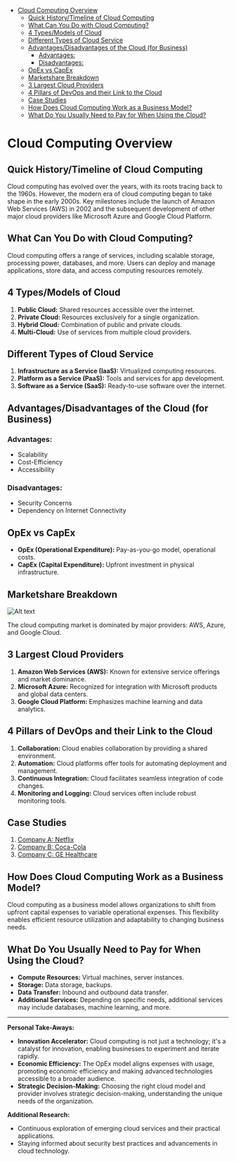 - [Cloud Computing Overview](#cloud-computing-overview)
  - [Quick History/Timeline of Cloud Computing](#quick-historytimeline-of-cloud-computing)
  - [What Can You Do with Cloud Computing?](#what-can-you-do-with-cloud-computing)
  - [4 Types/Models of Cloud](#4-typesmodels-of-cloud)
  - [Different Types of Cloud Service](#different-types-of-cloud-service)
  - [Advantages/Disadvantages of the Cloud (for Business)](#advantagesdisadvantages-of-the-cloud-for-business)
    - [Advantages:](#advantages)
    - [Disadvantages:](#disadvantages)
  - [OpEx vs CapEx](#opex-vs-capex)
  - [Marketshare Breakdown](#marketshare-breakdown)
  - [3 Largest Cloud Providers](#3-largest-cloud-providers)
  - [4 Pillars of DevOps and their Link to the Cloud](#4-pillars-of-devops-and-their-link-to-the-cloud)
  - [Case Studies](#case-studies)
  - [How Does Cloud Computing Work as a Business Model?](#how-does-cloud-computing-work-as-a-business-model)
  - [What Do You Usually Need to Pay for When Using the Cloud?](#what-do-you-usually-need-to-pay-for-when-using-the-cloud)


# Cloud Computing Overview

## Quick History/Timeline of Cloud Computing

Cloud computing has evolved over the years, with its roots tracing back to the 1960s. However, the modern era of cloud computing began to take shape in the early 2000s. Key milestones include the launch of Amazon Web Services (AWS) in 2002 and the subsequent development of other major cloud providers like Microsoft Azure and Google Cloud Platform.

## What Can You Do with Cloud Computing?

Cloud computing offers a range of services, including scalable storage, processing power, databases, and more. Users can deploy and manage applications, store data, and access computing resources remotely.

## 4 Types/Models of Cloud

1. **Public Cloud:** Shared resources accessible over the internet.
2. **Private Cloud:** Resources exclusively for a single organization.
3. **Hybrid Cloud:** Combination of public and private clouds.
4. **Multi-Cloud:** Use of services from multiple cloud providers.

## Different Types of Cloud Service

1. **Infrastructure as a Service (IaaS):** Virtualized computing resources.
2. **Platform as a Service (PaaS):** Tools and services for app development.
3. **Software as a Service (SaaS):** Ready-to-use software over the internet.

## Advantages/Disadvantages of the Cloud (for Business)

### Advantages:
- Scalability
- Cost-Efficiency
- Accessibility

### Disadvantages:
- Security Concerns
- Dependency on Internet Connectivity

## OpEx vs CapEx

- **OpEx (Operational Expenditure):** Pay-as-you-go model, operational costs.
- **CapEx (Capital Expenditure):** Upfront investment in physical infrastructure.

## Marketshare Breakdown

![Alt text](../readme-images/Cloud-market-share-2022.png)

The cloud computing market is dominated by major providers: AWS, Azure, and Google Cloud.

## 3 Largest Cloud Providers

1. **Amazon Web Services (AWS):** Known for extensive service offerings and market dominance.
2. **Microsoft Azure:** Recognized for integration with Microsoft products and global data centers.
3. **Google Cloud Platform:** Emphasizes machine learning and data analytics.

## 4 Pillars of DevOps and their Link to the Cloud

1. **Collaboration:** Cloud enables collaboration by providing a shared environment.
2. **Automation:** Cloud platforms offer tools for automating deployment and management.
3. **Continuous Integration:** Cloud facilitates seamless integration of code changes.
4. **Monitoring and Logging:** Cloud services often include robust monitoring tools.

## Case Studies

1. [Company A: Netflix](Case-Studies/case-a-netflix.md)
2. [Company B: Coca-Cola](Case-Studies/case-b-cocacola.md)
3. [Company C: GE Healthcare](Case-Studies/case-c-GEHealthcare.md)

## How Does Cloud Computing Work as a Business Model?

Cloud computing as a business model allows organizations to shift from upfront capital expenses to variable operational expenses. This flexibility enables efficient resource utilization and adaptability to changing business needs.

## What Do You Usually Need to Pay for When Using the Cloud?

- **Compute Resources:** Virtual machines, server instances.
- **Storage:** Data storage, backups.
- **Data Transfer:** Inbound and outbound data transfer.
- **Additional Services:** Depending on specific needs, additional services may include databases, machine learning, and more.

---

**Personal Take-Aways:**
- **Innovation Accelerator:** Cloud computing is not just a technology; it's a catalyst for innovation, enabling businesses to experiment and iterate rapidly.
- **Economic Efficiency:** The OpEx model aligns expenses with usage, promoting economic efficiency and making advanced technologies accessible to a broader audience.
- **Strategic Decision-Making:** Choosing the right cloud model and provider involves strategic decision-making, understanding the unique needs of the organization.

**Additional Research:**
- Continuous exploration of emerging cloud services and their practical applications.
- Staying informed about security best practices and advancements in cloud technology.